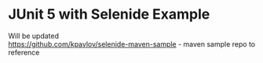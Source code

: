 # JUnit 5 with Selenide Example
Will be updated</br>
https://github.com/kpavlov/selenide-maven-sample - maven sample repo to reference
